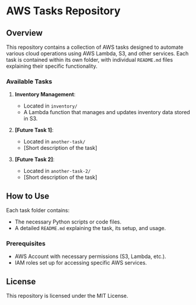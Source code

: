 # AWS Tasks Repository

## Overview
This repository contains a collection of AWS tasks designed to automate various cloud operations using AWS Lambda, S3, and other services. Each task is contained within its own folder, with individual `README.md` files explaining their specific functionality.

### Available Tasks
1. **Inventory Management**:
   - Located in `inventory/`
   - A Lambda function that manages and updates inventory data stored in S3.

2. **[Future Task 1]**:
   - Located in `another-task/`
   - [Short description of the task]

3. **[Future Task 2]**:
   - Located in `another-task-2/`
   - [Short description of the task]

## How to Use
Each task folder contains:
- The necessary Python scripts or code files.
- A detailed `README.md` explaining the task, its setup, and usage.

### Prerequisites
- AWS Account with necessary permissions (S3, Lambda, etc.).
- IAM roles set up for accessing specific AWS services.

## License
This repository is licensed under the MIT License.
